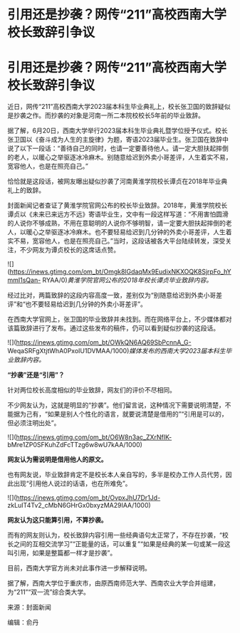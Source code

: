 # 引用还是抄袭？网传“211”高校西南大学校长致辞引争议

# 引用还是抄袭？网传“211”高校西南大学校长致辞引争议

近日，网传“211”高校西南大学2023届本科生毕业典礼上，校长张卫国的致辞疑似是抄袭之作。而抄袭的对象是河南一所二本院校校长5年前的毕业致辞。

据了解，6月20日，西南大学举行2023届本科生毕业典礼暨学位授予仪式。校长张卫国以《奋斗成为人生的主旋律》为题，寄语2023届毕业生。张卫国在致辞中说了以下一段话：“善待自己的同时，也请一定要善待他人。请一定大胆扶起摔倒的老人，以暖心之举驱逐冰冷麻木。别随意给迟到外卖小哥差评，人生着实不易，宽容他人，也是在照亮自己。”

恰恰就是这段话，被网友曝出疑似抄袭了河南黄淮学院校长谭贞在2018年毕业典礼上的致辞。

封面新闻记者查证了黄淮学院官网公布的校长毕业致辞。2018年，黄淮学院校长谭贞以《未来已来远方不远》寄语毕业生，文中有一段这样写道：“不用害怕圆滑的人说你不够成熟，不用在意聪明的人说你不够明智，请一定要大胆扶起摔倒的老人，以暖心之举驱逐冰冷麻木。也不要轻易给迟到几分钟的外卖小哥差评，人生着实不易，宽容他人，也是在照亮自己。”当时，这段话被各大平台陆续转发，深受关注，不少网友为谭贞校长的这席话点赞。

![](https://inews.gtimg.com/om_bt/Omgk8lGdaqMx9EudixNKXOQK8SjrpFo_hYmmI1sQan-
RYAA/0)_黄淮学院官网公布的2018年校长谭贞毕业致辞内容。_

经过比对，两篇致辞的这段内容高度一致，差别仅为“别随意给迟到外卖小哥差评”和“也不要轻易给迟到几分钟的外卖小哥差评”。

在西南大学官网上，张卫国的毕业致辞并未找到。而在网络平台上，不少媒体都对该篇致辞进行了发布。通过这些发布的稿件，仍可以看到疑似抄袭的这段话。

![](https://inews.gtimg.com/om_bt/OWkQN6AQ69SbPcnnA_G-
WeqaSRFgXtjtWhA0PxoIU1DVMAA/1000)_媒体发布的西南大学2023届本科生毕业致辞内容。_

**“抄袭”还是“引用”？**

针对两位校长高度相似的毕业致辞，网友们的评价不尽相同。

不少网友认为，这就是明显的“抄袭”。他们留言说，这种情况下需要说明清楚，不能据为己有，“如果是别人个性化的语言，就要说清楚是借用的”“引用是可以的，但必须注明出处”。

![](https://inews.gtimg.com/om_bt/O6W8n3ac_ZXrNfIK-
bMre1ZP0SFKuhZdFcTTzg6w8wU7kAA/1000)

**网友认为需说明是借用他人的原文。**

也有网友说，毕业致辞肯定不是校长本人亲自写的，多半是校办工作人员代劳，因此出现“引用他人说过的话语，也在所难免”。

![](https://inews.gtimg.com/om_bt/OvpxJhU7Dr1Jd-
zkLuIT4Tv2_cMbN6GHrGx0bxyzMA29IAA/1000)

**网友认为这只能算引用，不算抄袭。**

而有的网友则认为，校长致辞内容引用一些经典语句太正常了，不存在抄袭，“校长之间的互相交流学习”“正能量的话，可以重复”“如果是经典的某一句或某一段这叫引用，如果是整篇都一样才是抄袭”。

目前，西南大学官方尚未对此事作进一步解释说明。

据了解，西南大学位于重庆市，由原西南师范大学、西南农业大学合并组建，为“211”“双一流”综合类大学。

来源：封面新闻

编辑：俞丹


